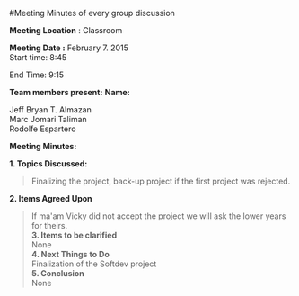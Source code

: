 #Meeting Minutes of every group discussion

<b>Meeting Location</b> : Classroom

<b>Meeting  Date :</b>  February 7. 2015 <br>
Start time: 8:45 <br>

End Time: 9:15 <br>

<b>Team members present:</b>
<b>Name:</b>

Jeff Bryan T. Almazan<br>
Marc Jomari Taliman<br>
Rodolfe Espartero<br>

<b>Meeting Minutes:</b>

<b>1. Topics Discussed:</b><br>
<blockquote>Finalizing the project, back-up project if the first project was rejected.</blockquote>

<b>2. Items Agreed Upon</b><br>
<blockquote>If ma'am Vicky did not accept the project we will ask the lower years for theirs.<br>
<b>3. Items to be clarified</b><br>
None<br>
<b>4. Next Things to Do</b><br>
Finalization of the Softdev project<br>
<b>5. Conclusion</b><br>
None